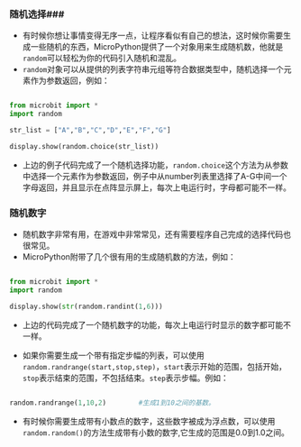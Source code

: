 ### 随机选择###
- 有时候你想让事情变得无序一点，让程序看似有自己的想法，这时候你需要生成一些随机的东西，MicroPython提供了一个对象用来生成随机数，他就是`random`可以轻松为你的代码引入随机和混乱。
- `random`对象可以从提供的列表字符串元组等符合数据类型中，随机选择一个元素作为参数返回，例如：

```python

from microbit import *
import random

str_list = ["A","B","C","D","E","F","G"]

display.show(random.choice(str_list))

```
- 上边的例子代码完成了一个随机选择功能，`random.choice`这个方法为从参数中选择一个元素作为参数返回，例子中从number列表里选择了A-G中间一个字母返回，并且显示在点阵显示屏上，每次上电运行时，字母都可能不一样。


### 随机数字 ###

- 随机数字非常有用，在游戏中非常常见，还有需要程序自己完成的选择代码也很常见。
- MicroPython附带了几个很有用的生成随机数的方法，例如：

```python

from microbit import *
import random

display.show(str(random.randint(1,6)))

```

- 上边的代码完成了一个随机数字的功能，每次上电运行时显示的数字都可能不一样。

- 如果你需要生成一个带有指定步幅的列表，可以使用`random.randrange(start,stop,step)`，`start`表示开始的范围，包括开始，`stop`表示结束的范围，不包括结束。`step`表示步幅。例如：

```python

random.randrange(1,10,2)		#生成1到10之间的基数。

```
- 有时候你需要生成带有小数点的数字，这些数字被成为浮点数，可以使用`random.random()`的方法生成带有小数的数字,它生成的范围是0.0到1.0之间。





